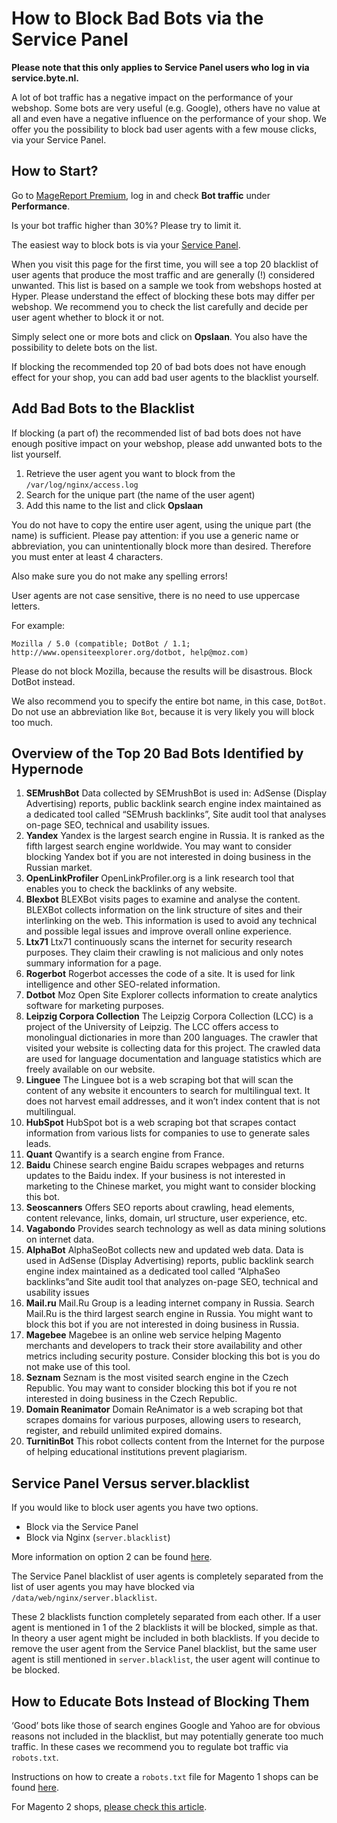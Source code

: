 <!-- source: https://support.hypernode.com/en/support/solutions/articles/48001163357-how-to-block-bad-bots-via-the-service-panel/ -->
# How to Block Bad Bots via the Service Panel

**Please note that this only applies to Service Panel users who log in via service.byte.nl.**

A lot of bot traffic has a negative impact on the performance of your webshop. Some bots are very useful (e.g. Google), others have no value at all and even have a negative influence on the performance of your shop. We offer you the possibility to block bad user agents with a few mouse clicks, via your Service Panel.


How to Start?
-------------

Go to [MageReport Premium](https://www.magereport.com/), log in and check **Bot traffic** under **Performance**.

Is your bot traffic higher than 30%? Please try to limit it.

The easiest way to block bots is via your [Service Panel](https://service.byte.nl/protected/domein/info/menu/?tab=2).

When you visit this page for the first time, you will see a top 20 blacklist of user agents that produce the most traffic and are generally (!) considered unwanted. This list is based on a sample we took from webshops hosted at Hyper. Please understand the effect of blocking these bots may differ per webshop. We recommend you to check the list carefully and decide per user agent whether to block it or not.

Simply select one or more bots and click on **Opslaan**. You also have the possibility to delete bots on the list.

If blocking the recommended top 20 of bad bots does not have enough effect for your shop, you can add bad user agents to the blacklist yourself.

Add Bad Bots to the Blacklist
-----------------------------

If blocking (a part of) the recommended list of bad bots does not have enough positive impact on your webshop, please add unwanted bots to the list yourself.

1. Retrieve the user agent you want to block from the `/var/log/nginx/access.log`
2. Search for the unique part (the name of the user agent)
3. Add this name to the list and click **Opslaan**

You do not have to copy the entire user agent, using the unique part (the name) is sufficient. Please pay attention: if you use a generic name or abbreviation, you can unintentionally block more than desired. Therefore you must enter at least 4 characters.

Also make sure you do not make any spelling errors!

User agents are not case sensitive, there is no need to use uppercase letters.

For example:

`Mozilla / 5.0 (compatible; DotBot / 1.1; http://www.opensiteexplorer.org/dotbot, help@moz.com)`

Please do not block Mozilla, because the results will be disastrous. Block DotBot instead.

We also recommend you to specify the entire bot name, in this case, `DotBot`. Do not use an abbreviation like `Bot`, because it is very likely you will block too much.

Overview of the Top 20 Bad Bots Identified by Hypernode
-------------------------------------------------------

1. **SEMrushBot**
Data collected by SEMrushBot is used in: AdSense (Display Advertising) reports, public backlink search engine index maintained as a dedicated tool called “SEMrush backlinks”, Site audit tool that analyses on-page SEO, technical and usability issues.
2. **Yandex**
Yandex is the largest search engine in Russia. It is ranked as the fifth largest search engine worldwide. You may want to consider blocking Yandex bot if you are not interested in doing business in the Russian market.
3. **OpenLinkProfiler**
OpenLinkProfiler.org is a link research tool that enables you to check the backlinks of any website.
4. **Blexbot**
BLEXBot visits pages to examine and analyse the content. BLEXBot collects information on the link structure of sites and their interlinking on the web. This information is used to avoid any technical and possible legal issues and improve overall online experience.
5. **Ltx71**
Ltx71 continuously scans the internet for security research purposes. They claim their crawling is not malicious and only notes summary information for a page.
6. **Rogerbot**
Rogerbot accesses the code of a site. It is used for link intelligence and other SEO-related information.
7. **Dotbot**
Moz Open Site Explorer collects information to create analytics software for marketing purposes.
8. **Leipzig Corpora Collection**
The Leipzig Corpora Collection (LCC) is a project of the University of Leipzig. The LCC offers access to monolingual dictionaries in more than 200 languages. The crawler that visited your website is collecting data for this project. The crawled data are used for language documentation and language statistics which are freely available on our website.
9. **Linguee**
The Linguee bot is a web scraping bot that will scan the content of any website it encounters to search for multilingual text. It does not harvest email addresses, and it won’t index content that is not multilingual.
10. **HubSpot**
HubSpot bot is a web scraping bot that scrapes contact information from various lists for companies to use to generate sales leads.
11. **Quant**
Qwantify is a search engine from France.
12. **Baidu**
Chinese search engine Baidu scrapes webpages and returns updates to the Baidu index. If your business is not interested in marketing to the Chinese market, you might want to consider blocking this bot.
13. **Seoscanners**
Offers SEO reports about crawling, head elements, content relevance, links, domain, url structure, user experience, etc.
14. **Vagabondo**
Provides search technology as well as data mining solutions on internet data.
15. **AlphaBot**
AlphaSeoBot collects new and updated web data. Data is used in AdSense (Display Advertising) reports, public backlink search engine index maintained as a dedicated tool called “AlphaSeo backlinks”and Site audit tool that analyzes on-page SEO, technical and usability issues
16. **Mail.ru**
Mail.Ru Group is a leading internet company in Russia. Search Mail.Ru is the third largest search engine in Russia. You might want to block this bot if you are not interested in doing business in Russia.
17. **Magebee**
Magebee is an online web service helping Magento merchants and developers to track their store availability and other metrics including security posture. Consider blocking this bot is you do not make use of this tool.
18. **Seznam**
Seznam is the most visited search engine in the Czech Republic. You may want to consider blocking this bot if you re not interested in doing business in the Czech Republic.
19. **Domain Reanimator**
Domain ReAnimator is a web scraping bot that scrapes domains for various purposes, allowing users to research, register, and rebuild unlimited expired domains.
20. **TurnitinBot**
This robot collects content from the Internet for the purpose of helping educational institutions prevent plagiarism.

Service Panel Versus server.blacklist
-------------------------------------

If you would like to block user agents you have two options.

* Block via the Service Panel
* Block via Nginx (`server.blacklist`)

More information on option 2 can be found [here](https://support.hypernode.com/en/hypernode/nginx/how-to-block-user-agents-and-referrer-sites).

The Service Panel blacklist of user agents is completely separated from the list of user agents you may have blocked via `/data/web/nginx/server.blacklist`.

These 2 blacklists function completely separated from each other. If a user agent is mentioned in 1 of the 2 blacklists it will be blocked, simple as that. In theory a user agent might be included in both blacklists. If you decide to remove the user agent from the Service Panel blacklist, but the same user agent is still mentioned in `server.blacklist`, the user agent will continue to be blocked.

How to Educate Bots Instead of Blocking Them
--------------------------------------------

‘Good’ bots like those of search engines Google and Yahoo are for obvious reasons not included in the blacklist, but may potentially generate too much traffic. In these cases we recommend you to regulate bot traffic via `robots.txt`.

Instructions on how to create a `robots.txt` file for Magento 1 shops can be found [here](https://support.hypernode.com/en/ecommerce/magento-1/how-to-create-a-robots-txt-for-your-magento-1-shop).

For Magento 2 shops, [please check this article](https://support.hypernode.com/en/ecommerce/magento-2/how-to-create-a-robots-txt-for-magento-2-x).
